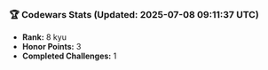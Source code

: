 ### 🏆 Codewars Stats (Updated: 2025-07-08 09:11:37 UTC)

- **Rank:** 8 kyu
- **Honor Points:** 3
- **Completed Challenges:** 1
